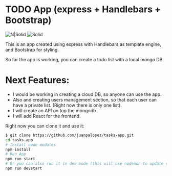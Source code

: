 # TODO App (express + Handlebars + Bootstrap)

![N|Solid](https://cdn-images-1.medium.com/max/200/1*d2zLEjERsrs1Rzk_95QU9A.png)
![Solid](https://i0.wp.com/blog.fossasia.org/wp-content/uploads/2017/07/handlebars-js.png?fit=200%2C200&ssl=1)

This is an app created using express with Handlebars as template engine, and Bootstrap for styling.

So far the app is working, you can create a todo list with a local mongo DB.

# Next Features:

- I would be working in creating a cloud DB, so anyone can use the app.
- Also and creating users management section, so that each user can have a private list. (Right now there is only one list).
- I will create an API on top the mongodb
- I will add React for the frontend.

Right now you can clone it and use it:

```sh
$ git clone https://github.com/juanpalopez/tasks-app.git
cd tasks-app
# Install node modules
npm install
# Run App
npm run start
# Or you can also run it in dev mode (this will use nodemon to update changes)
npm run devstart
```
